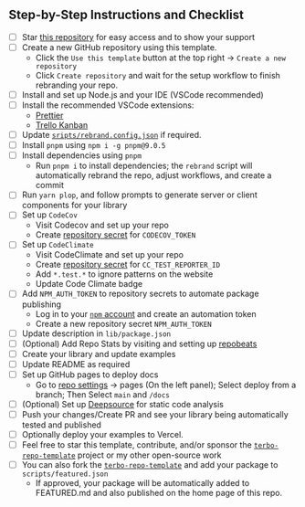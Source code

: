## Step-by-Step Instructions and Checklist

- [ ] Star [this repository](https://github.com/react18-tools/turborepo-template/) for easy access and to show your support
- [ ] Create a new GitHub repository using this template.
  - Click the `Use this template` button at the top right -> `Create a new repository`
  - Click `Create repository` and wait for the setup workflow to finish rebranding your repo.
- [ ] Install and set up Node.js and your IDE (VSCode recommended)
- [ ] Install the recommended VSCode extensions:
  - [Prettier](https://marketplace.visualstudio.com/items?itemName=esbenp.prettier-vscode)
  - [Trello Kanban](https://marketplace.visualstudio.com/items?itemName=mayank1513.trello-kanban-task-board)
- [ ] Update [`sripts/rebrand.config.json`](./scripts/rebrand.config.json) if required.
- [ ] Install `pnpm` using `npm i -g pnpm@9.0.5`
- [ ] Install dependencies using `pnpm`
  - Run `pnpm i` to install dependencies; the `rebrand` script will automatically rebrand the repo, adjust workflows, and create a commit
- [ ] Run `yarn plop`, and follow prompts to generate server or client components for your library
- [ ] Set up `CodeCov`
  - Visit Codecov and set up your repo
  - Create [repository secret](https://github.com/react18-tools/turborepo-template/settings/secrets/actions) for `CODECOV_TOKEN`
- [ ] Set up `CodeClimate`
  - Visit CodeClimate and set up your repo
  - Create [repository secret](https://github.com/react18-tools/turborepo-template/settings/secrets/actions) for `CC_TEST_REPORTER_ID`
  - Add `*.test.*` to ignore patterns on the website
  - Update Code Climate badge
- [ ] Add `NPM_AUTH_TOKEN` to repository secrets to automate package publishing
  - Log in to your [`npm` account](https://www.npmjs.com/login) and create an automation token
  - Create a new repository secret `NPM_AUTH_TOKEN`
- [ ] Update description in `lib/package.json`
- [ ] (Optional) Add Repo Stats by visiting and setting up [repobeats](https://repobeats.axiom.co/)
- [ ] Create your library and update examples
- [ ] Update README as required
- [ ] Set up GitHub pages to deploy docs
  - Go to [repo settings](https://github.com/react18-tools/turborepo-template/settings/pages) -> pages (On the left panel); Select deploy from a branch; Then Select `main` and `/docs`
- [ ] (Optional) Set up [Deepsource](https://app.deepsource.com/login) for static code analysis
- [ ] Push your changes/Create PR and see your library being automatically tested and published
- [ ] Optionally deploy your examples to Vercel.
- [ ] Feel free to star this template, contribute, and/or sponsor the [`terbo-repo-template`](https://github.com/react18-tools/turbo-repo-template) project or my other open-source work
- [ ] You can also fork the [`terbo-repo-template`](https://github.com/react18-tools/turbo-repo-template/fork) and add your package to `scripts/featured.json`
  - If approved, your package will be automatically added to FEATURED.md and also published on the home page of this repo.
